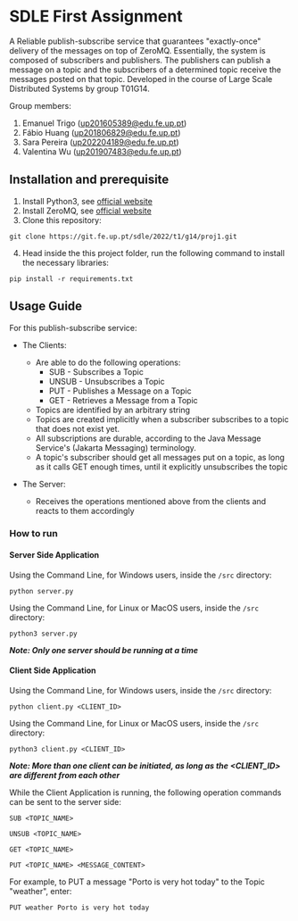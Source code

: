 # SDLE First Assignment

A Reliable publish-subscribe service that guarantees "exactly-once" delivery of the messages on top of ZeroMQ. Essentially, the system is composed of subscribers and publishers. The publishers can publish a message on a topic and the subscribers of a determined topic receive the messages posted on that topic. Developed in the course of Large Scale Distributed Systems by group T01G14.

Group members:

1. Emanuel Trigo (up201605389@edu.fe.up.pt)
2. Fábio Huang (up201806829@edu.fe.up.pt)
3. Sara Pereira (up202204189@edu.fe.up.pt)
4. Valentina Wu (up201907483@edu.fe.up.pt)

## Installation and prerequisite

1. Install Python3, see [official website](https://www.python.org/downloads/)
2. Install ZeroMQ, see [official website](https://zeromq.org/download/)
3. Clone this repository:
```shell
git clone https://git.fe.up.pt/sdle/2022/t1/g14/proj1.git
```
4. Head inside the this project folder, run the following command to install the necessary libraries: 
```shell
pip install -r requirements.txt
```

## Usage Guide
For this publish-subscribe service:
- The Clients:
    - Are able to do the following operations:
        - SUB - Subscribes a Topic
        - UNSUB - Unsubscribes a Topic
        - PUT - Publishes a Message on a Topic
        - GET - Retrieves a Message from a Topic
    - Topics are identified by an arbitrary string
    - Topics are created implicitly when a subscriber subscribes to a topic that does not exist yet.
    - All subscriptions are durable, according to the Java Message Service's (Jakarta Messaging) terminology.
    - A topic's subscriber should get all messages put on a topic, as long as it calls GET enough times, until it explicitly unsubscribes the topic
    

- The Server:
    - Receives the operations mentioned above from the clients and reacts to them accordingly

### How to run 

#### Server Side Application

Using the Command Line, for Windows users, inside the `/src` directory:

```shell
python server.py
```

Using the Command Line, for Linux or MacOS users, inside the `/src` directory:

```shell
python3 server.py
```

***Note: Only one server should be running at a time*** 

#### Client Side Application

Using the Command Line, for Windows users, inside the `/src` directory:

```shell
python client.py <CLIENT_ID>
```

Using the Command Line, for Linux or MacOS users, inside the `/src` directory:

```shell
python3 client.py <CLIENT_ID>
```

***Note: More than one client can be initiated, as long as the <CLIENT_ID> are different from each other***

While the Client Application is running, the following operation commands can be sent to the server side:
```shell
SUB <TOPIC_NAME>
```
```shell
UNSUB <TOPIC_NAME>
```
```shell
GET <TOPIC_NAME>
```
```shell
PUT <TOPIC_NAME> <MESSAGE_CONTENT>
```
For example, to PUT a message "Porto is very hot today" to the Topic "weather", enter:
```shell
PUT weather Porto is very hot today
```

